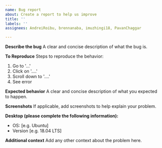 ```yaml
---
name: Bug report
about: Create a report to help us improve
title: ''
labels: ''
assignees: AndreiRoibu, brennanaba, imuzhingi18, PavanChaggar

---
```


**Describe the bug**
A clear and concise description of what the bug is.

**To Reproduce**
Steps to reproduce the behavior:
1. Go to '...'
2. Click on '....'
3. Scroll down to '....'
4. See error

**Expected behavior**
A clear and concise description of what you expected to happen.

**Screenshots**
If applicable, add screenshots to help explain your problem.

**Desktop (please complete the following information):**
 - OS: [e.g. Ubuntu]
 - Version [e.g. 18.04 LTS]

**Additional context**
Add any other context about the problem here.
